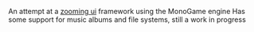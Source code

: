 An attempt at a [zooming ui](https://en.wikipedia.org/wiki/Zooming_user_interface) framework using the MonoGame engine
Has some support for music albums and file systems, still a work in progress